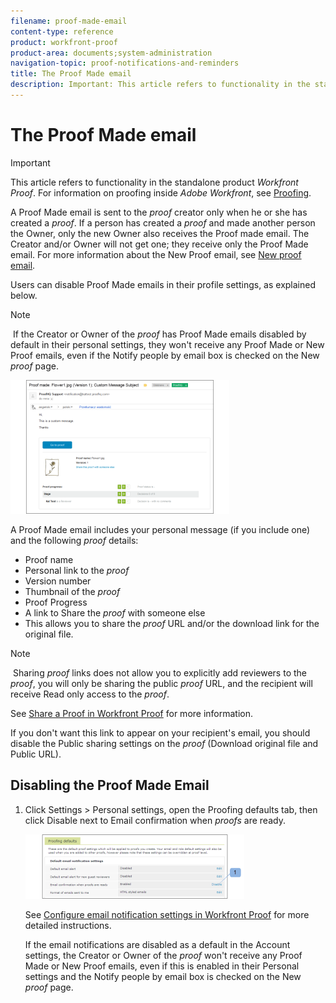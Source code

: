 ```yaml
---
filename: proof-made-email
content-type: reference
product: workfront-proof
product-area: documents;system-administration
navigation-topic: proof-notifications-and-reminders
title: The Proof Made email
description: Important: This article refers to functionality in the standalone product Workfront Proof. For information on proofing inside Adobe Workfront, see Proofing.
---
```


# The Proof Made email

>[!IMPORTANT]
>
>This article refers to functionality in the standalone product *Workfront Proof*. For information on proofing inside *Adobe Workfront*, see [Proofing](../../../review-and-approve-work/proofing/proofing.md).

A Proof Made email is sent to the *proof* creator only when he or she has created a *proof*.&nbsp;If a person has created a *proof* and made another person the Owner, only the new Owner&nbsp;also receives the Proof made email.&nbsp;The Creator and/or Owner will not get one;&nbsp;they receive only the Proof Made email. For more information about the New Proof email, see [New proof email](../../../workfront-proof/wp-emailsntfctns/proof-notifications-and-reminders/new-proof-email.md).

Users can disable Proof Made emails in their profile settings, as explained below.

>[!NOTE]
>
>&nbsp;If the&nbsp;Creator or Owner of the *proof* has Proof Made emails disabled by default in their personal settings, they won't receive any Proof Made or New Proof emails, even if the Notify people by email box is checked on the New *proof* page.

![Proof_Made_Email.png](assets/proof-made-email-350x214.png)

A Proof Made email includes your personal message (if you include one) and the following *proof* details:

* Proof name
* Personal link to the *proof*
* Version number
* Thumbnail of the *proof*
* Proof Progress
* A link to Share the *proof* with someone else
* This allows you to share the *proof* URL and/or the download link for the original file.

>[!NOTE]
>
>&nbsp;Sharing *proof* links does not allow you to explicitly add reviewers to the *proof*, you will only be sharing the public *proof* URL, and the recipient will receive Read only access to the *proof*.

See [Share a Proof in Workfront Proof](../../../workfront-proof/wp-work-proofsfiles/share-proofs-and-files/share-proof.md) for more information.

If you don't want this link to appear on your recipient's email, you should disable the Public sharing settings on the *proof* (Download original file and Public URL).

## Disabling the Proof Made Email

<ol> 
 <li value="1">Click <span class="bold">Settings</span> > <span class="bold">Personal settings</span>, open the <span class="bold">Proofing defaults</span> tab, then click <span class="bold">Disable</span> next to <span class="bold">Email confirmation when <em>proofs</em> are ready</span>.</li> 
 <p> <img src="assets/proof-made---proofing-defaults-350x103.png" alt="Proof_Made_-_proofing_defaults.png" style="width: 350;height: 103;"> </p> 
 <p>See <a href="../../../workfront-proof/wp-emailsntfctns/email-alerts/config-email-notification-settings-wp.md" class="MCXref xref">Configure email notification settings in Workfront Proof</a>&nbsp;for more detailed instructions.</p> <note type="note">
  If the email notifications are disabled as a default in the&nbsp;Account settings,&nbsp;the Creator or Owner of the 
  <em>proof</em> won't receive any&nbsp;Proof Made&nbsp;or&nbsp;New Proof&nbsp;emails, even if this is enabled in their&nbsp;Personal settings&nbsp;and the Notify people by email box is checked on the&nbsp;New 
  <em>proof</em> page.&nbsp;
 </note> 
</ol>

